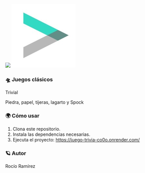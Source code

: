 ![](https://raw.githubusercontent.com/Roxy-5/Juegos_clasicos/main/Trivial.jpg)
![](https://raw.githubusercontent.com/Roxy-5/Evaluacion1-Adalab/main/image.jpg)

### 🛸 Juegos clásicos

Trivial

Piedra, papel, tijeras, lagarto y Spock

### 🌍 Cómo usar

1. Clona este repositorio.
2. Instala las dependencias necesarias.
3. Ejecuta el proyecto: https://juego-trivia-co0o.onrender.com/

### 🪐 Autor

Rocío Ramírez


